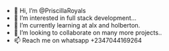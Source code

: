 - 👋 Hi, I’m @PriscillaRoyals
- 👀 I’m interested in full stack development...
- 🌱 I’m currently learning at alx and holberton.
- 💞️ I’m looking to collaborate on many more projects..
- 📫 Reach me on whatsapp +2347044169264

<!---
PriscillaRoyals/PriscillaRoyals is a ✨ special ✨ repository because its `README.md` (this file) appears on your GitHub profile.
You can click the Preview link to take a look at your changes.
--->
